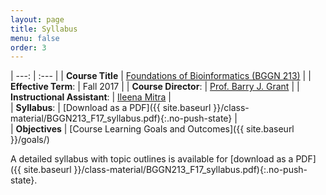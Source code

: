 ```yaml
---
layout: page
title: Syllabus
menu: false
order: 3
---
```


| ---: | :--- |
| **Course Title** | [Foundations of Bioinformatics (BGGN 213)](https://bioboot.github.io/bggn213_f17/) |
| **Effective Term**: | Fall 2017  |
| **Course Director**: | [Prof. Barry J. Grant](http://thegrantlab.org/) |
| **Instructional Assistant**: | [Ileena Mitra]() |  
| **Syllabus**: | [Download as a PDF]({{ site.baseurl }}/class-material/BGGN213_F17_syllabus.pdf){:.no-push-state} |  
| **Objectives** | [Course Learning Goals and Outcomes]({{ site.baseurl }}/goals/)


A detailed syllabus with topic outlines is available for [download as a PDF]({{ site.baseurl }}/class-material/BGGN213_F17_syllabus.pdf){:.no-push-state}.  



